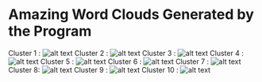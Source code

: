 Amazing Word Clouds Generated by the Program 
=================================================
Cluster 1 :
![alt text](wordclouds/cluster01.png "Cluster 1")
Cluster 2 :
![alt text](wordclouds/cluster02.png "Cluster 2")
Cluster 3 :
![alt text](wordclouds/cluster03.png "Cluster 3")
Cluster 4 :
![alt text](wordclouds/cluster04.png "Cluster 4")
Cluster 5 :
![alt text](wordclouds/cluster05.png "Cluster 5")
Cluster 6 :
![alt text](wordclouds/cluster06.png "Cluster 6")
Cluster 7 :
![alt text](wordclouds/cluster07.png "Cluster 7")
Cluster 8:
![alt text](wordclouds/cluster08.png "Cluster 8")
Cluster 9 :
![alt text](wordclouds/cluster09.png "Cluster 9")
Cluster 10 :
![alt text](wordclouds/cluster10.png "Cluster 10")


